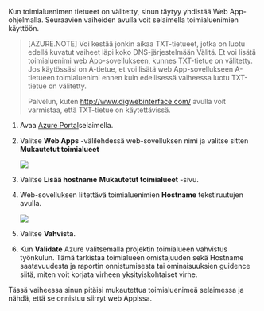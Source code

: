 Kun toimialuenimen tietueet on välitetty, sinun täytyy yhdistää Web App-ohjelmalla. Seuraavien vaiheiden avulla voit selaimella toimialuenimien käyttöön.

> [AZURE.NOTE] Voi kestää jonkin aikaa TXT-tietueet, jotka on luotu edellä kuvatut vaiheet läpi koko DNS-järjestelmään Välitä. Et voi lisätä toimialuenimi web App-sovellukseen, kunnes TXT-tietue on välitetty. Jos käytössäsi on A-tietue, et voi lisätä web App-sovellukseen A-tietueen toimialuenimi ennen kuin edellisessä vaiheessa luotu TXT-tietue on välitetty.
>
> Palvelun, kuten <a href="http://www.digwebinterface.com/">http://www.digwebinterface.com/</a> avulla voit varmistaa, että TXT-tietue on käytettävissä.

1. Avaa [Azure Portal](https://portal.azure.com)selaimella.

2. Valitse **Web Apps** -välilehdessä web-sovelluksen nimi ja valitse sitten **Mukautetut toimialueet**

    ![](./media/custom-dns-web-site/dncmntask-cname-6.png)

3. Valitse **Lisää hostname** **Mukautetut toimialueet** -sivu.
    
4. Web-sovelluksen liitettävä toimialuenimien **Hostname** tekstiruutujen avulla.

    ![](./media/custom-dns-web-site/add-custom-domain.png)

6.  Valitse **Vahvista**.

7.  Kun **Validate** Azure valitsemalla projektin toimialueen vahvistus työnkulun. Tämä tarkistaa toimialueen omistajuuden sekä Hostname saatavuudesta ja raportin onnistumisesta tai ominaisuuksien guidence siitä, miten voit korjata virheen yksityiskohtaiset virhe.    

Tässä vaiheessa sinun pitäisi mukautettua toimialuenimeä selaimessa ja nähdä, että se onnistuu siirryt web Appissa.
